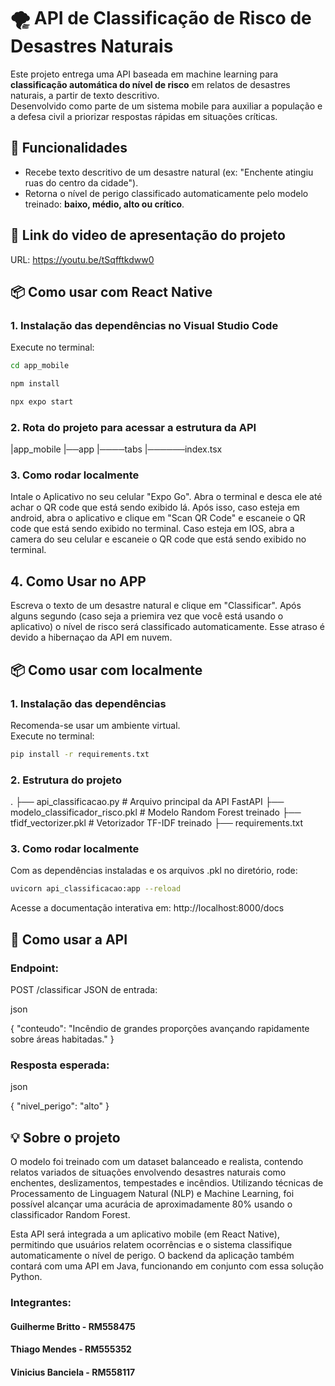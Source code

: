 # 🌪️ API de Classificação de Risco de Desastres Naturais

Este projeto entrega uma API baseada em machine learning para **classificação automática do nível de risco** em relatos de desastres naturais, a partir de texto descritivo.  
Desenvolvido como parte de um sistema mobile para auxiliar a população e a defesa civil a priorizar respostas rápidas em situações críticas.

## 🚀 Funcionalidades

- Recebe texto descritivo de um desastre natural (ex: "Enchente atingiu ruas do centro da cidade").
- Retorna o nível de perigo classificado automaticamente pelo modelo treinado: **baixo, médio, alto ou crítico**.

## 📎 Link do video de apresentação do projeto

URL: https://youtu.be/tSqfftkdww0

## 📦 Como usar com React Native

### 1. Instalação das dependências no Visual Studio Code

Execute no terminal:

```bash
cd app_mobile

npm install

npx expo start
```

### 2. Rota do projeto para acessar a estrutura da API

|app_mobile
|──app
|────tabs
|──────index.tsx

### 3. Como rodar localmente

Intale o Aplicativo no seu celular "Expo Go". Abra o terminal e desca ele até achar o QR code que está sendo exibido lá. Após isso, caso esteja em android, abra o aplicativo
e clique em "Scan QR Code" e escaneie o QR code que está sendo exibido no terminal. Caso esteja em IOS, abra a camera do seu celular e escaneie o QR code que está sendo exibido no terminal.

## 4. Como Usar no APP

Escreva o texto de um desastre natural e clique em "Classificar".
Após alguns segundo (caso seja a priemira vez que você está usando o aplicativo) o nível de risco será classificado automaticamente. Esse atraso é devido a hibernaçao da API em nuvem.

## 📦 Como usar com localmente

### 1. Instalação das dependências

Recomenda-se usar um ambiente virtual.  
Execute no terminal:

```bash
pip install -r requirements.txt
```

### 2. Estrutura do projeto

.
├── api_classificacao.py # Arquivo principal da API FastAPI
├── modelo_classificador_risco.pkl # Modelo Random Forest treinado
├── tfidf_vectorizer.pkl # Vetorizador TF-IDF treinado
├── requirements.txt

### 3. Como rodar localmente

Com as dependências instaladas e os arquivos .pkl no diretório, rode:

```bash
uvicorn api_classificacao:app --reload
```

Acesse a documentação interativa em:
http://localhost:8000/docs

## 📲 Como usar a API

### Endpoint:

POST /classificar
JSON de entrada:

json

{
"conteudo": "Incêndio de grandes proporções avançando rapidamente sobre áreas habitadas."
}

### Resposta esperada:

json

{
"nivel_perigo": "alto"
}

## 💡 Sobre o projeto

O modelo foi treinado com um dataset balanceado e realista, contendo relatos variados de situações envolvendo desastres naturais como enchentes, deslizamentos, tempestades e incêndios.
Utilizando técnicas de Processamento de Linguagem Natural (NLP) e Machine Learning, foi possível alcançar uma acurácia de aproximadamente 80% usando o classificador Random Forest.

Esta API será integrada a um aplicativo mobile (em React Native), permitindo que usuários relatem ocorrências e o sistema classifique automaticamente o nível de perigo. O backend da aplicação também contará com uma API em Java, funcionando em conjunto com essa solução Python.

### Integrantes:
#### Guilherme Britto - RM558475
#### Thiago Mendes - RM555352
#### Vinicius Banciela - RM558117

